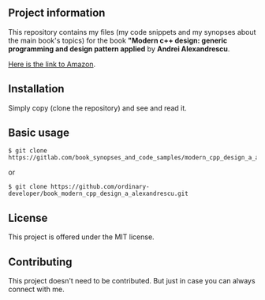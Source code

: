 Project information
-------------------

This repository contains my files (my code snippets and my synopses 
about the main book's topics) for the book
**"Modern c++ design: generic programming and design pattern applied** by **Andrei Alexandrescu**.

[Here is the link to Amazon](https://www.amazon.com/Modern-Design-Generic-Programming-Patterns/dp/0201704315). 


Installation
------------

Simply copy (clone the repository) and see and read it.

 
Basic usage
-----------
 
```
$ git clone https://gitlab.com/book_synopses_and_code_samples/modern_cpp_design_a_alexandrescu.git
```

 or

```
$ git clone https://github.com/ordinary-developer/book_modern_cpp_design_a_alexandrescu.git
```

 
License
-------

This project is offered under the MIT license.


Contributing
------------

This project doesn't need to be contributed.
But just in case you can always connect with me.
